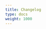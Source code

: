 ```yaml
---
title: Changelog
type: docs
weight: 1000
---
```


<!-- This page will be redirected to the latest version's changelog -->
